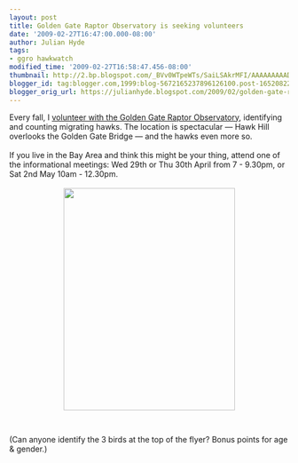 ```yaml
---
layout: post
title: Golden Gate Raptor Observatory is seeking volunteers
date: '2009-02-27T16:47:00.000-08:00'
author: Julian Hyde
tags:
- ggro hawkwatch
modified_time: '2009-02-27T16:58:47.456-08:00'
thumbnail: http://2.bp.blogspot.com/_BVv0WTpeWTs/SaiLSAkrMFI/AAAAAAAAADE/7yWyNeuobTY/s72-c/ggro2009-flyer.png
blogger_id: tag:blogger.com,1999:blog-5672165237896126100.post-1652082261421917585
blogger_orig_url: https://julianhyde.blogspot.com/2009/02/golden-gate-raptor-observatory-is.html
---
```


Every fall, I <a href="http://julianhyde.blogspot.com/2008/08/hawkwatch.html">volunteer with the Golden Gate Raptor Observatory</a>, identifying and counting migrating hawks. The location is spectacular &mdash; Hawk Hill overlooks the Golden Gate Bridge &mdash; and the hawks even more so.<br /><br />If you live in the Bay Area and think this might be your thing, attend one of the informational meetings: Wed 29th or Thu 30th April from 7 - 9.30pm, or Sat 2nd May 10am - 12.30pm.<br /><br /><a onblur="try {parent.deselectBloggerImageGracefully();} catch(e) {}" href="http://2.bp.blogspot.com/_BVv0WTpeWTs/SaiLSAkrMFI/AAAAAAAAADE/7yWyNeuobTY/s1600-h/ggro2009-flyer.png"><img style="margin: 0px auto 10px; display: block; text-align: center; cursor: pointer; width: 309px; height: 400px;" src="http://2.bp.blogspot.com/_BVv0WTpeWTs/SaiLSAkrMFI/AAAAAAAAADE/7yWyNeuobTY/s400/ggro2009-flyer.png" alt="" id="BLOGGER_PHOTO_ID_5307645302363861074" border="0" /></a><br /><br />(Can anyone identify the 3 birds at the top of the flyer? Bonus points for age &amp; gender.)